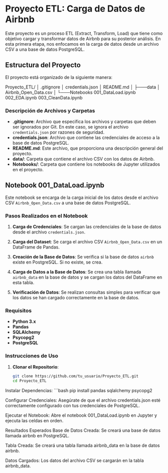# Proyecto ETL: Carga de Datos de Airbnb

Este proyecto es un proceso ETL (Extract, Transform, Load) que tiene como objetivo cargar y transformar datos de Airbnb para su posterior análisis. En esta primera etapa, nos enfocamos en la carga de datos desde un archivo CSV a una base de datos PostgreSQL.

## Estructura del Proyecto

El proyecto está organizado de la siguiente manera:

Proyecto_ETL/
│ .gitignore
│ credentials.json
│ README.md
│
├───data
│       Airbnb_Open_Data.csv
│
└───Notebooks
        001_DataLoad.ipynb
        002_EDA.ipynb
        003_CleanData.ipynb


### Descripción de Archivos y Carpetas

- **.gitignore**: Archivo que especifica los archivos y carpetas que deben ser ignorados por Git. En este caso, se ignora el archivo `credentials.json` por razones de seguridad.
- **credentials.json**: Archivo que contiene las credenciales de acceso a la base de datos PostgreSQL.
- **README.md**: Este archivo, que proporciona una descripción general del proyecto.
- **data/**: Carpeta que contiene el archivo CSV con los datos de Airbnb.
- **Notebooks/**: Carpeta que contiene los notebooks de Jupyter utilizados en el proyecto.

## Notebook 001_DataLoad.ipynb

Este notebook se encarga de la carga inicial de los datos desde el archivo CSV `Airbnb_Open_Data.csv` a una base de datos PostgreSQL.

### Pasos Realizados en el Notebook

1. **Carga de Credenciales**: Se cargan las credenciales de la base de datos desde el archivo `credentials.json`.

2. **Carga del Dataset**: Se carga el archivo CSV `Airbnb_Open_Data.csv` en un DataFrame de Pandas.

3. **Creación de la Base de Datos**: Se verifica si la base de datos `airbnb` existe en PostgreSQL. Si no existe, se crea.

4. **Carga de Datos a la Base de Datos**: Se crea una tabla llamada `airbnb_data` en la base de datos y se cargan los datos del DataFrame en esta tabla.

5. **Verificación de Datos**: Se realizan consultas simples para verificar que los datos se han cargado correctamente en la base de datos.

### Requisitos

- **Python 3.x**
- **Pandas**
- **SQLAlchemy**
- **Psycopg2**
- **PostgreSQL**

### Instrucciones de Uso

1. **Clonar el Repositorio**:
   ```bash
   git clone https://github.com/tu_usuario/Proyecto_ETL.git
   cd Proyecto_ETL

Instalar Dependencias:
    ```bash
    pip install pandas sqlalchemy psycopg2

Configurar Credenciales:
Asegúrate de que el archivo credentials.json esté correctamente configurado con tus credenciales de PostgreSQL.

Ejecutar el Notebook:
Abre el notebook 001_DataLoad.ipynb en Jupyter y ejecuta las celdas en orden.

Resultados Esperados
Base de Datos Creada: Se creará una base de datos llamada airbnb en PostgreSQL.

Tabla Creada: Se creará una tabla llamada airbnb_data en la base de datos airbnb.

Datos Cargados: Los datos del archivo CSV se cargarán en la tabla airbnb_data.
